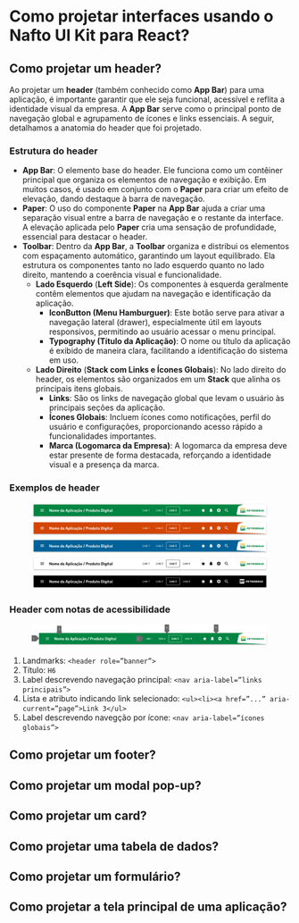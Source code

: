 # Como projetar interfaces usando o Nafto UI Kit para React?

## Como projetar um header?

Ao projetar um **header** (também conhecido como **App Bar**) para uma aplicação, é importante garantir que ele seja funcional, acessível e reflita a identidade visual da empresa. A **App Bar** serve como o principal ponto de navegação global e agrupamento de ícones e links essenciais. A seguir, detalhamos a anatomia do header que foi projetado.

### **Estrutura do header**

* **App Bar**: O elemento base do header. Ele funciona como um contêiner principal que organiza os elementos de navegação e exibição. Em muitos casos, é usado em conjunto com o **Paper** para criar um efeito de elevação, dando destaque à barra de navegação.
* **Paper**: O uso do componente **Paper** na **App Bar** ajuda a criar uma separação visual entre a barra de navegação e o restante da interface. A elevação aplicada pelo **Paper** cria uma sensação de profundidade, essencial para destacar o header.
* **Toolbar**: Dentro da **App Bar**, a **Toolbar** organiza e distribui os elementos com espaçamento automático, garantindo um layout equilibrado. Ela estrutura os componentes tanto no lado esquerdo quanto no lado direito, mantendo a coerência visual e funcionalidade.
  * **Lado Esquerdo** (**Left Side**): Os componentes à esquerda geralmente contêm elementos que ajudam na navegação e identificação da aplicação.
    * **IconButton (Menu Hamburguer)**: Este botão serve para ativar a navegação lateral (drawer), especialmente útil em layouts responsivos, permitindo ao usuário acessar o menu principal.
    * **Typography (Título da Aplicação)**: O nome ou título da aplicação é exibido de maneira clara, facilitando a identificação do sistema em uso.
  * **Lado Direito** (**Stack com Links e Ícones Globais**): No lado direito do header, os elementos são organizados em um **Stack** que alinha os principais itens globais.
    * **Links**: São os links de navegação global que levam o usuário às principais seções da aplicação.
    * **Ícones Globais**: Incluem ícones como notificações, perfil do usuário e configurações, proporcionando acesso rápido a funcionalidades importantes.
    * **Marca (Logomarca da Empresa)**: A logomarca da empresa deve estar presente de forma destacada, reforçando a identidade visual e a presença da marca.

### Exemplos de header

<figure><img src="../../.gitbook/assets/conjunto-headers.png" alt=""><figcaption></figcaption></figure>

### Header com notas de acessibilidade

<figure><img src="../../.gitbook/assets/header-anotado.png" alt=""><figcaption></figcaption></figure>

1. Landmarks:  `<header role=”banner”>`
2. Título: `H6`
3. Label descrevendo navegação principal:  `<nav aria-label=”links principais”>`
4. Lista e atributo indicando link selecionado: `<ul><li><a href=”...” aria-current=”page”>Link 3</ul>`
5. Label descrevendo navegção por ícone: `<nav aria-label=”ícones globais”>`





## Como projetar um footer?

## Como projetar um modal pop-up?

## Como projetar um card?

## Como projetar uma tabela de dados?

## Como projetar um formulário?

## Como projetar a tela principal de uma aplicação?
